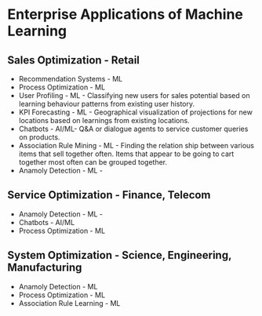# Enterprise Applications of Machine Learning

## Sales Optimization - Retail
* Recommendation Systems - ML
* Process Optimization - ML 
* User Profiling - ML - Classifying new users for sales potential based on learning behaviour patterns from existing user history.
* KPI Forecasting - ML - Geographical visualization of projections for new locations based on learnings from existing locations.
* Chatbots - AI/ML- Q&A or dialogue agents to service customer queries on products.
* Association Rule Mining - ML - Finding the relation ship between various items that sell together often. Items that appear to be going to cart together most often can be grouped together.
* Anamoly Detection - ML - 

## Service Optimization -  Finance, Telecom
* Anamoly Detection - ML - 
* Chatbots - AI/ML
* Process Optimization - ML

## System Optimization - Science, Engineering, Manufacturing
* Anamoly Detection - ML
* Process Optimization - ML
* Association Rule Learning - ML

